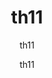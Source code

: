 ---
  audience: "high_school"
  author: "th11"
  description: "th11"
  difficulty: "beginner"
  date_posted: "2020-06-14"
  osm_username: "th11"
  filename: "1592190347695-sample_doc1.pdf"
  group: ""
  layout: "project"
  preparation_time: "less_than_one_hour"
  project_time: "one_day"
  subtitle: "th11"
  tags: 
    - "Industrialization and Economic Development"
  thumbnail: "1592190338342-mapgive_cake.jpg"
  title: "th11"
  type: "field"
  url: "2020-06-14-893769"

---